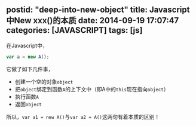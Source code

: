 postid: "deep-into-new-object"
title: Javascript中New xxx()的本质
date: 2014-09-19 17:07:47
categories: [JAVASCRIPT]
tags: [js]
---

在Javascript中，

```javascript
var a = new A();
```

它做了如下几件事，

- 创建一个空的对象`object`
- 把`object`绑定到函数`A`的上下文中（即A中的`this`现在指向`object`）
- 执行函数`A`
- 返回`object`

所以，`var a1 = new A()`与`var a2 = A()`这两句有着本质的区别！


